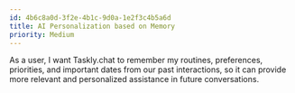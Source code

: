 ```yaml
---
id: 4b6c8a0d-3f2e-4b1c-9d0a-1e2f3c4b5a6d
title: AI Personalization based on Memory
priority: Medium
---
```

As a user, I want Taskly.chat to remember my routines, preferences, priorities, and important dates from our past interactions, so it can provide more relevant and personalized assistance in future conversations.